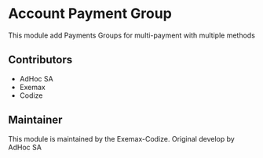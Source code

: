 # Account Payment Group

This module add Payments Groups for multi-payment with multiple methods

## Contributors

* AdHoc SA
* Exemax
* Codize

## Maintainer

This module is maintained by the Exemax-Codize. Original develop by AdHoc SA